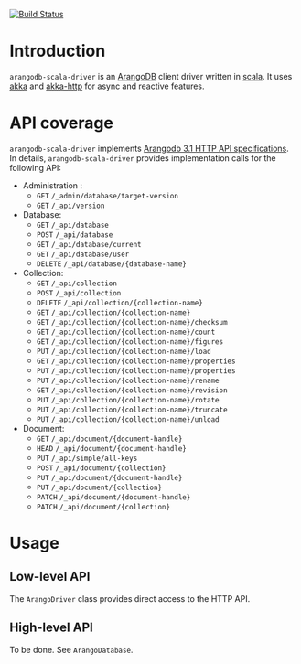 [![Build Status](https://travis-ci.org/tripod-oss/arangodb-scala-driver.svg?branch=master)](https://travis-ci.org/tripod-oss/arangodb-scala-driver)

# Introduction

`arangodb-scala-driver` is an [ArangoDB](https://www.arangodb.com/) client driver written in [scala](http://scala-lang.org/). It uses [akka](http://akka.io/) and [akka-http](http://doc.akka.io/docs/akka-http/current/scala.html) for async and reactive features. 

# API coverage

`arangodb-scala-driver` implements [Arangodb 3.1 HTTP API specifications](https://docs.arangodb.com/3.1/HTTP/index.html). In details, `arangodb-scala-driver` provides implementation calls for the following API:
* Administration :
  * `GET` `/_admin/database/target-version`
  * `GET` `/_api/version`
* Database:
  * `GET` `/_api/database`
  * `POST` `/_api/database`
  * `GET` `/_api/database/current`
  * `GET` `/_api/database/user`
  * `DELETE` `/_api/database/{database-name}`
* Collection:
  * `GET` `/_api/collection`
  * `POST` `/_api/collection`
  * `DELETE` `/_api/collection/{collection-name}`
  * `GET` `/_api/collection/{collection-name}`
  * `GET` `/_api/collection/{collection-name}/checksum`
  * `GET` `/_api/collection/{collection-name}/count`
  * `GET` `/_api/collection/{collection-name}/figures`
  * `PUT` `/_api/collection/{collection-name}/load`
  * `GET` `/_api/collection/{collection-name}/properties`
  * `PUT` `/_api/collection/{collection-name}/properties`
  * `PUT` `/_api/collection/{collection-name}/rename`
  * `GET` `/_api/collection/{collection-name}/revision`
  * `PUT` `/_api/collection/{collection-name}/rotate`
  * `PUT` `/_api/collection/{collection-name}/truncate`
  * `PUT` `/_api/collection/{collection-name}/unload`
* Document:
  * `GET` `/_api/document/{document-handle}`
  * `HEAD` `/_api/document/{document-handle}`
  * `PUT` `/_api/simple/all-keys`
  * `POST` `/_api/document/{collection}`
  * `PUT` `/_api/document/{document-handle}`
  * `PUT` `/_api/document/{collection}` 
  * `PATCH` `/_api/document/{document-handle}`
  * `PATCH` `/_api/document/{collection}` 

# Usage

## Low-level API

The `ArangoDriver` class provides direct access to the HTTP API. 

## High-level API

To be done. See `ArangoDatabase`.